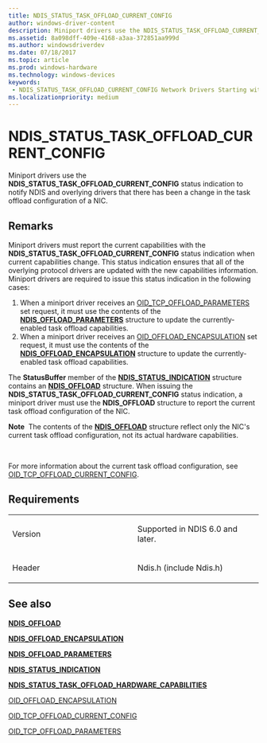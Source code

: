 ```yaml
---
title: NDIS_STATUS_TASK_OFFLOAD_CURRENT_CONFIG
author: windows-driver-content
description: Miniport drivers use the NDIS_STATUS_TASK_OFFLOAD_CURRENT_CONFIG status indication to notify NDIS and overlying drivers that there has been a change in the task offload configuration of a NIC.
ms.assetid: 8a098dff-409e-4168-a3aa-372851aa999d
ms.author: windowsdriverdev 
ms.date: 07/18/2017 
ms.topic: article 
ms.prod: windows-hardware 
ms.technology: windows-devices 
keywords:
 - NDIS_STATUS_TASK_OFFLOAD_CURRENT_CONFIG Network Drivers Starting with Windows Vista
ms.localizationpriority: medium
---
```


# NDIS\_STATUS\_TASK\_OFFLOAD\_CURRENT\_CONFIG


Miniport drivers use the **NDIS\_STATUS\_TASK\_OFFLOAD\_CURRENT\_CONFIG** status indication to notify NDIS and overlying drivers that there has been a change in the task offload configuration of a NIC.

Remarks
-------

Miniport drivers must report the current capabilities with the **NDIS\_STATUS\_TASK\_OFFLOAD\_CURRENT\_CONFIG** status indication when current capabilities change. This status indication ensures that all of the overlying protocol drivers are updated with the new capabilities information. Miniport drivers are required to issue this status indication in the following cases:

1.  When a miniport driver receives an [OID\_TCP\_OFFLOAD\_PARAMETERS](https://msdn.microsoft.com/library/windows/hardware/ff569807) set request, it must use the contents of the [**NDIS\_OFFLOAD\_PARAMETERS**](https://msdn.microsoft.com/library/windows/hardware/ff566706) structure to update the currently-enabled task offload capabilities.
2.  When a miniport driver receives an [OID\_OFFLOAD\_ENCAPSULATION](https://msdn.microsoft.com/library/windows/hardware/ff569762) set request, it must use the contents of the [**NDIS\_OFFLOAD\_ENCAPSULATION**](https://msdn.microsoft.com/library/windows/hardware/ff566702) structure to update the currently-enabled task offload capabilities.

The **StatusBuffer** member of the [**NDIS\_STATUS\_INDICATION**](https://msdn.microsoft.com/library/windows/hardware/ff567373) structure contains an [**NDIS\_OFFLOAD**](https://msdn.microsoft.com/library/windows/hardware/ff566599) structure. When issuing the **NDIS\_STATUS\_TASK\_OFFLOAD\_CURRENT\_CONFIG** status indication, a miniport driver must use the **NDIS\_OFFLOAD** structure to report the current task offload configuration of the NIC.

**Note**  The contents of the [**NDIS\_OFFLOAD**](https://msdn.microsoft.com/library/windows/hardware/ff566599) structure reflect only the NIC's current task offload configuration, not its actual hardware capabilities.

 

For more information about the current task offload configuration, see [OID\_TCP\_OFFLOAD\_CURRENT\_CONFIG](https://msdn.microsoft.com/library/windows/hardware/ff569805).

Requirements
------------

<table>
<colgroup>
<col width="50%" />
<col width="50%" />
</colgroup>
<tbody>
<tr class="odd">
<td><p>Version</p></td>
<td><p>Supported in NDIS 6.0 and later.</p></td>
</tr>
<tr class="even">
<td><p>Header</p></td>
<td>Ndis.h (include Ndis.h)</td>
</tr>
</tbody>
</table>

## See also


[**NDIS\_OFFLOAD**](https://msdn.microsoft.com/library/windows/hardware/ff566599)

[**NDIS\_OFFLOAD\_ENCAPSULATION**](https://msdn.microsoft.com/library/windows/hardware/ff566702)

[**NDIS\_OFFLOAD\_PARAMETERS**](https://msdn.microsoft.com/library/windows/hardware/ff566706)

[**NDIS\_STATUS\_INDICATION**](https://msdn.microsoft.com/library/windows/hardware/ff567373)

[**NDIS\_STATUS\_TASK\_OFFLOAD\_HARDWARE\_CAPABILITIES**](ndis-status-task-offload-hardware-capabilities.md)

[OID\_OFFLOAD\_ENCAPSULATION](https://msdn.microsoft.com/library/windows/hardware/ff569762)

[OID\_TCP\_OFFLOAD\_CURRENT\_CONFIG](https://msdn.microsoft.com/library/windows/hardware/ff569805)

[OID\_TCP\_OFFLOAD\_PARAMETERS](https://msdn.microsoft.com/library/windows/hardware/ff569807)

 

 





